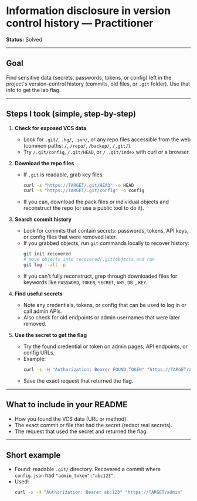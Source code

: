 # Information disclosure in version control history — Practitioner

**Status:** Solved

---

## Goal
Find sensitive data (secrets, passwords, tokens, or config) left in the project's version-control history (commits, old files, or `.git` folder). Use that info to get the lab flag.

---

## Steps I took (simple, step-by-step)

1. **Check for exposed VCS data**
   - Look for `.git/`, `.hg/`, `.svn/`, or any repo files accessible from the web (common paths: `/`, `/repo/`, `/backup/`, `/.git/`).
   - Try `/.git/config`, `/.git/HEAD`, or `/ .git/index` with curl or a browser.

2. **Download the repo files**
   - If `.git` is readable, grab key files:
     ```bash
     curl -s "https://TARGET/.git/HEAD" -o HEAD
     curl -s "https://TARGET/.git/config" -o config
     ```
   - If you can, download the pack files or individual objects and reconstruct the repo (or use a public tool to do it).

3. **Search commit history**
   - Look for commits that contain secrets: passwords, tokens, API keys, or config files that were removed later.
   - If you grabbed objects, run `git` commands locally to recover history:
     ```bash
     git init recovered
     # move objects into recovered/.git/objects and run
     git log --all -p
     ```
   - If you can't fully reconstruct, grep through downloaded files for keywords like `PASSWORD`, `TOKEN`, `SECRET`, `AWS`, `DB_`, `KEY`.

4. **Find useful secrets**
   - Note any credentials, tokens, or config that can be used to log in or call admin APIs.
   - Also check for old endpoints or admin usernames that were later removed.

5. **Use the secret to get the flag**
   - Try the found credential or token on admin pages, API endpoints, or config URLs.
   - Example:
     ```bash
     curl -s -H "Authorization: Bearer FOUND_TOKEN" "https://TARGET/admin"
     ```
   - Save the exact request that returned the flag.

---

## What to include in your README
- How you found the VCS data (URL or method).  
- The exact commit or file that had the secret (redact real secrets).  
- The request that used the secret and returned the flag.

---

## Short example
- Found: readable `.git/` directory. Recovered a commit where `config.json` had `"admin_token":"abc123"`.  
- Used:
  ```bash
  curl -s -H "Authorization: Bearer abc123" "https://TARGET/admin"
